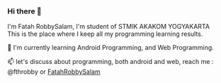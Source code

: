 ### Hi there 👋









I'm Fatah RobbySalam, I'm student of STMIK AKAKOM YOGYAKARTA
</br>This is the place where I keep all my programming learning results.

🌱 I'm currently learning Android Programming, and Web Programming.

📫 let's discuss about programming, both android and web, reach me : @fthrobby or [FatahRobbySalam](mailto:rbysalam10@gmail.com)
